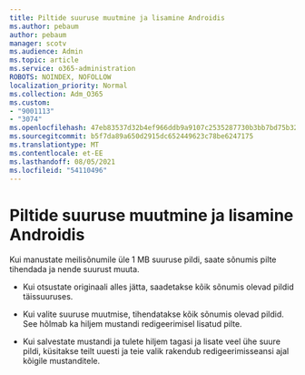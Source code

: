 ```yaml
---
title: Piltide suuruse muutmine ja lisamine Androidis
ms.author: pebaum
author: pebaum
manager: scotv
ms.audience: Admin
ms.topic: article
ms.service: o365-administration
ROBOTS: NOINDEX, NOFOLLOW
localization_priority: Normal
ms.collection: Adm_O365
ms.custom:
- "9001113"
- "3074"
ms.openlocfilehash: 47eb83537d32b4ef966ddb9a9107c2535287730b3bb7bd75b32c894c6411aeca
ms.sourcegitcommit: b5f7da89a650d2915dc652449623c78be6247175
ms.translationtype: MT
ms.contentlocale: et-EE
ms.lasthandoff: 08/05/2021
ms.locfileid: "54110496"
---
```

# <a name="resize-and-attach-images-on-android"></a>Piltide suuruse muutmine ja lisamine Androidis

Kui manustate meilisõnumile üle 1 MB suuruse pildi, saate sõnumis pilte tihendada ja nende suurust muuta.
 
- Kui otsustate originaali alles jätta, saadetakse kõik sõnumis olevad pildid täissuuruses.
 
- Kui valite suuruse muutmise, tihendatakse kõik sõnumis olevad pildid.  See hõlmab ka hiljem mustandi redigeerimisel lisatud pilte.
 
- Kui salvestate mustandi ja tulete hiljem tagasi ja lisate veel ühe suure pildi, küsitakse teilt uuesti ja teie valik rakendub redigeerimisseansi ajal kõigile mustanditele.
 

